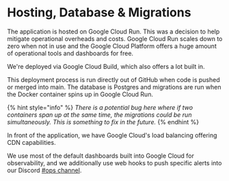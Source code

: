 # Hosting, Database & Migrations

The application is hosted on Google Cloud Run. This was a decision to help mitigate operational overheads and costs. Google Cloud Run scales down to zero when not in use and the Google Cloud Platform offers a huge amount of operational tools and dashboards for free.

We're deployed via Google Cloud Build, which also offers a lot built in.

This deployment process is run directly out of GitHub when code is pushed or merged into main. The database is Postgres and migrations are run when the Docker container spins up in Google Cloud Run.

{% hint style="info" %}
_There is a potential bug here where if two containers span up at the same time, the migrations could be run simultaneously. This is something to fix in the future._
{% endhint %}

In front of the application, we have Google Cloud's load balancing offering CDN capabilities.

We use most of the default dashboards built into Google Cloud for observability, and we additionally use web hooks to push specific alerts into our Discord [#ops channel](https://discord.com/channels/1337524316987985963/1337780084102402140).&#x20;
